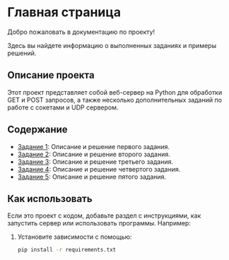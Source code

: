 # Главная страница

Добро пожаловать в документацию по проекту!

Здесь вы найдете информацию о выполненных заданиях и примеры решений.

## Описание проекта

Этот проект представляет собой веб-сервер на Python для обработки GET и POST запросов, а также несколько дополнительных заданий по работе с сокетами и UDP сервером.

## Содержание

- [Задание 1](lr1/task1.md): Описание и решение первого задания.
- [Задание 2](lr1/task2.md): Описание и решение второго задания.
- [Задание 3](lr1/task3.md): Описание и решение третьего задания.
- [Задание 4](lr1/task1.md): Описание и решение четвертого задания.
- [Задание 5](lr1/task2.md): Описание и решение пятого задания.

## Как использовать

Если это проект с кодом, добавьте раздел с инструкциями, как запустить сервер или использовать программы. Например:

1. Установите зависимости с помощью:
   ```bash
   pip install -r requirements.txt
